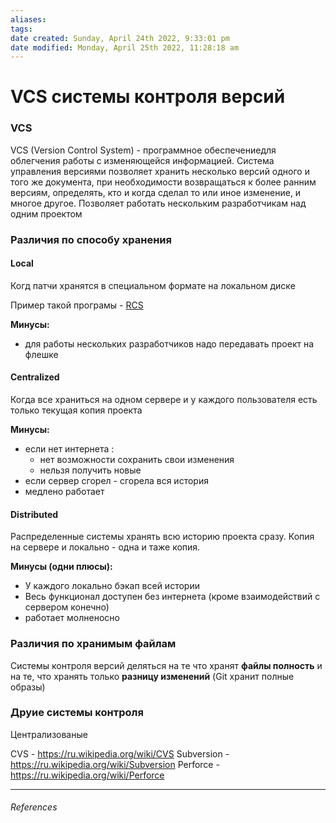 ```yaml
---
aliases: 
tags: 
date created: Sunday, April 24th 2022, 9:33:01 pm
date modified: Monday, April 25th 2022, 11:28:18 am
---
```


# VCS системы контроля версий

### VCS

VCS (Version Control System) - программное обеспечениедля облегчения работы с изменяющейся информацией. Система управления версиями позволяет хранить несколько версий одного и того же документа, при необходимости возвращаться к более ранним версиям, определять, кто и когда сделал то или иное изменение, и многое другое. Позволяет работать нескольким разработчикам над одним проектом

### Различия по способу хранения

#### Local

Когд патчи хранятся в специальном формате на локальном диске

Пример такой програмы - [RCS](https://www.gnu.org/software/rcs/)

**Минусы:**

- для работы нескольких разработчиков надо передавать проект на флешке

#### Centralized

Когда все храниться на одном сервере и у каждого пользователя есть только текущая копия проекта

**Минусы:**

- если нет интернета :
	- нет возможности сохранить свои изменения
	- нельзя получить новые
- если сервер сгорел - сгорела вся история
- медлено работает

#### Distributed

Распределенные системы хранять всю историю проекта сразу. Копия на сервере и локально - одна и таже копия.

**Минусы (одни плюсы):**

- У каждого локально бэкап всей истории
- Весь функционал доступен без интернета (кроме взаимодействий с сервером конечно)
- работает молненосно

### Различия по хранимым файлам

Системы контроля версий деляться на те что хранят **файлы полность** и на те, что хранять только **разницу изменений**
(Git хранит полные образы)

### Друие системы контроля

Централизованые

CVS - <https://ru.wikipedia.org/wiki/CVS>
Subversion - <https://ru.wikipedia.org/wiki/Subversion>
Perforce - <https://ru.wikipedia.org/wiki/Perforce>

---

###### References
